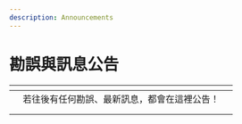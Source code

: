 ```yaml
---
description: Announcements
---
```


# 勘誤與訊息公告

<table data-view="cards"><thead><tr><th></th><th></th><th></th></tr></thead><tbody><tr><td></td><td>若往後有任何勘誤、最新訊息，都會在這裡公告！</td><td></td></tr><tr><td></td><td></td><td></td></tr><tr><td></td><td></td><td></td></tr></tbody></table>
